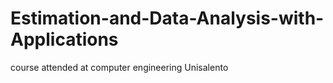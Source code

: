 # Estimation-and-Data-Analysis-with-Applications
course attended at computer engineering Unisalento
